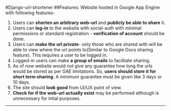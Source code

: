#Django-url-shortener
##Features:
Website hosted in Google App Engine with following features-

1. Users can **shorten an arbitrary web-url** and **publicly be able to share** it.
2. Users can **log-in** to the website with social-auth with minimal permissions or standard registration - **verification of account** should be done.
3. Users can **make the url private**- only those who are shared with will be able to view where the url points to(Similar to Google Docs sharing feature). This requires a user to be logged in.
4. Logged-in users can make **a group of emails** to facilitate sharing.
4. As of now website would not give any guarantee how long the urls would be stored as per GAE limitations. So, **users should store it for short term sharing**. A minimum guarantee must be given like 3 days or 10 days.
5. The site should **look good** from UI/UX point of view.
6. **Check for if the web-url actually exist** may be performed although is unnecessary for intial purposes.

---- 
